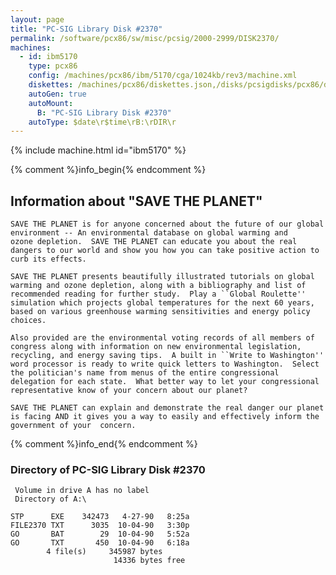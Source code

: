 ```yaml
---
layout: page
title: "PC-SIG Library Disk #2370"
permalink: /software/pcx86/sw/misc/pcsig/2000-2999/DISK2370/
machines:
  - id: ibm5170
    type: pcx86
    config: /machines/pcx86/ibm/5170/cga/1024kb/rev3/machine.xml
    diskettes: /machines/pcx86/diskettes.json,/disks/pcsigdisks/pcx86/diskettes.json
    autoGen: true
    autoMount:
      B: "PC-SIG Library Disk #2370"
    autoType: $date\r$time\rB:\rDIR\r
---
```


{% include machine.html id="ibm5170" %}

{% comment %}info_begin{% endcomment %}

## Information about "SAVE THE PLANET"

    SAVE THE PLANET is for anyone concerned about the future of our global
    environment -- An environmental database on global warming and
    ozone depletion.  SAVE THE PLANET can educate you about the real
    dangers to our world and show you how you can take positive action to
    curb its effects.
    
    SAVE THE PLANET presents beautifully illustrated tutorials on global
    warming and ozone depletion, along with a bibliography and list of
    recommended reading for further study.  Play a ``Global Roulette''
    simulation which projects global temperatures for the next 60 years,
    based on various greenhouse warming sensitivities and energy policy
    choices.
    
    Also provided are the environmental voting records of all members of
    congress along with information on new environmental legislation,
    recycling, and energy saving tips.  A built in ``Write to Washington''
    word processor is ready to write quick letters to Washington.  Select
    the politician's name from menus of the entire congressional
    delegation for each state.  What better way to let your congressional
    representative know of your concern about our planet?
    
    SAVE THE PLANET can explain and demonstrate the real danger our planet
    is facing AND it gives you a way to easily and effectively inform the
    government of your  concern.
{% comment %}info_end{% endcomment %}


### Directory of PC-SIG Library Disk #2370

     Volume in drive A has no label
     Directory of A:\

    STP      EXE    342473   4-27-90   8:25a
    FILE2370 TXT      3035  10-04-90   3:30p
    GO       BAT        29  10-04-90   5:52a
    GO       TXT       450  10-04-90   6:18a
            4 file(s)     345987 bytes
                           14336 bytes free
